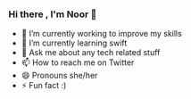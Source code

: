 ### Hi there  , I'm Noor 👋

- 🔭 I’m currently working to improve my skills 
- 🌱 I’m currently learning swift
- 💬 Ask me about any tech related stuff
- 📫 How to reach me on Twitter
- 😄 Pronouns she/her
- ⚡ Fun fact :)
